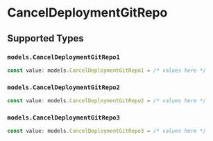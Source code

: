 # CancelDeploymentGitRepo


## Supported Types

### `models.CancelDeploymentGitRepo1`

```typescript
const value: models.CancelDeploymentGitRepo1 = /* values here */
```

### `models.CancelDeploymentGitRepo2`

```typescript
const value: models.CancelDeploymentGitRepo2 = /* values here */
```

### `models.CancelDeploymentGitRepo3`

```typescript
const value: models.CancelDeploymentGitRepo3 = /* values here */
```

